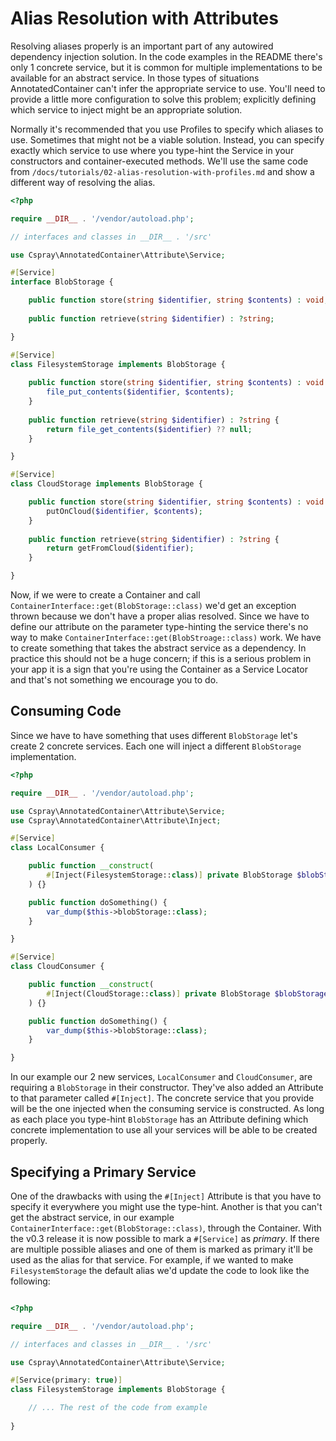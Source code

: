 # Alias Resolution with Attributes

Resolving aliases properly is an important part of any autowired dependency injection solution. In the code examples in the README there's only 1 concrete service, but it is common for multiple implementations to be available for an abstract service. In those types of situations AnnotatedContainer can't infer the appropriate service to use. You'll need to provide a little more configuration to solve this problem; explicitly defining which service to inject might be an appropriate solution.

Normally it's recommended that you use Profiles to specify which aliases to use. Sometimes that might not be a viable solution. Instead, you can specify exactly which service to use where you type-hint the Service in your constructors and container-executed methods. We'll use the same code from `/docs/tutorials/02-alias-resolution-with-profiles.md` and show a different way of resolving the alias.

```php
<?php

require __DIR__ . '/vendor/autoload.php';

// interfaces and classes in __DIR__ . '/src'

use Cspray\AnnotatedContainer\Attribute\Service;

#[Service]
interface BlobStorage {

    public function store(string $identifier, string $contents) : void;
    
    public function retrieve(string $identifier) : ?string;

}

#[Service]
class FilesystemStorage implements BlobStorage {
    
    public function store(string $identifier, string $contents) : void {
        file_put_contents($identifier, $contents);
    }
    
    public function retrieve(string $identifier) : ?string {
        return file_get_contents($identifier) ?? null;
    }

}

#[Service]
class CloudStorage implements BlobStorage {

    public function store(string $identifier, string $contents) : void {
        putOnCloud($identifier, $contents);
    }
    
    public function retrieve(string $identifier) : ?string {
        return getFromCloud($identifier);
    }

}
```

Now, if we were to create a Container and call `ContainerInterface::get(BlobStorage::class)` we'd get an exception thrown because we don't have a proper alias resolved. Since we have to define our attribute on the parameter type-hinting the service there's no way to make `ContainerInterface::get(BlobStroage::class)` work. We have to create something that takes the abstract service as a dependency. In practice this should not be a huge concern; if this is a serious problem in your app it is a sign that you're using the Container as a Service Locator and that's not something we encourage you to do.

## Consuming Code 

Since we have to have something that uses different `BlobStorage` let's create 2 concrete services. Each one will inject a different `BlobStorage` implementation.

```php
<?php

require __DIR__ . '/vendor/autoload.php';

use Cspray\AnnotatedContainer\Attribute\Service;
use Cspray\AnnotatedContainer\Attribute\Inject;

#[Service]
class LocalConsumer {

    public function __construct(
        #[Inject(FilesystemStorage::class)] private BlobStorage $blobStorage
    ) {}

    public function doSomething() {
        var_dump($this->blobStorage::class);
    }

}

#[Service]
class CloudConsumer {

    public function __construct(
        #[Inject(CloudStorage::class)] private BlobStorage $blobStorage
    ) {}

    public function doSomething() {
        var_dump($this->blobStorage::class);
    }

}
```

In our example our 2 new services, `LocalConsumer` and `CloudConsumer`, are requiring a `BlobStorage` in their constructor. They've also added an Attribute to that parameter called `#[Inject]`. The concrete service that you provide will be the one injected when the consuming service is constructed. As long as each place you type-hint `BlobStorage` has an Attribute defining which concrete implementation to use all your services will be able to be created properly. 

## Specifying a Primary Service

One of the drawbacks with using the `#[Inject]` Attribute is that you have to specify it everywhere you might use the type-hint. Another is that you can't get the abstract service, in our example `ContainerInterface::get(BlobStorage::class)`, through the Container. With the v0.3 release it is now possible to mark a `#[Service]` as _primary_. If there are multiple possible aliases and one of them is marked as primary it'll be used as the alias for that service. For example, if we wanted to make `FilesystemStorage` the default alias we'd update the code to look like the following:

```php

<?php

require __DIR__ . '/vendor/autoload.php';

// interfaces and classes in __DIR__ . '/src'

use Cspray\AnnotatedContainer\Attribute\Service;

#[Service(primary: true)]
class FilesystemStorage implements BlobStorage {

    // ... The rest of the code from example
    
}
```
